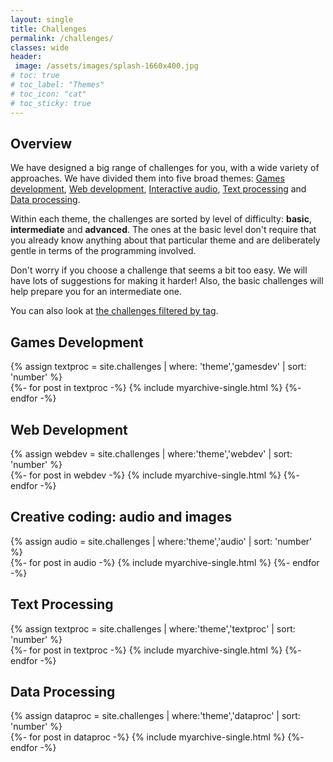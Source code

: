 ```yaml
---
layout: single
title: Challenges
permalink: /challenges/
classes: wide
header:
 image: /assets/images/splash-1660x400.jpg
# toc: true
# toc_label: "Themes"
# toc_icon: "cat"
# toc_sticky: true
---
```

## Overview 

We have designed a big range of challenges for you, with a wide variety of approaches. We have divided them into five broad themes:
<a href="#gamesdev">Games development</a>, <a href="#webdev">Web development</a>, <a href="#audio">Interactive audio</a>, <a href="#textproc">Text processing</a> and <a href="#dataproc">Data processing</a>.

<!-- * <a href="#gamesdev">Games development</a>
* <a href="#webdev">Web development</a>
* <a href="#audio">Creative coding: audio and images</a>
* <a href="#textproc">Text processing</a>
* <a href="#dataproc">Data processing</a> -->

Within each theme, the challenges are sorted by level of difficulty: **basic**, **intermediate** and **advanced**. The ones at the basic level don't require that you already know anything about that particular theme and are deliberately gentle in terms of the programming involved. 

Don't worry if you choose a challenge that seems a bit too easy. We will have lots of suggestions for making it harder! Also, the basic challenges will help prepare you for an intermediate one.

You can also look at <a href="{{ '/tags/' | relative_url }}">the challenges filtered by tag</a>.

<div class="feature__wrapper">
    <h2 id="gamesdev">Games Development</h2>
    {% assign textproc = site.challenges | where: 'theme','gamesdev' | sort: 'number' %}
    <div class="entries-grid">
        {%- for post in textproc -%}
        {% include myarchive-single.html %}
        {%- endfor -%}
    </div>
</div>
<div class="feature__wrapper">
    <h2 id="webdev">Web Development</h2>
    {% assign webdev = site.challenges | where:'theme','webdev' | sort: 'number' %}
    <div class="entries-grid">
        {%- for post in webdev -%}
        {% include myarchive-single.html %}
        {%- endfor -%}
    </div>
</div>
<div class="feature__wrapper">
    <h2 id="audio">Creative coding: audio and images</h2>
    {% assign audio = site.challenges | where:'theme','audio' | sort: 'number' %}
    <div class="entries-grid">
        {%- for post in audio -%}
        {% include myarchive-single.html %}
        {%- endfor -%}
    </div>
</div>
<div class="feature__wrapper">
    <h2 id="textproc">Text Processing</h2>
    {% assign textproc = site.challenges | where:'theme','textproc' | sort: 'number' %}
    <div class="entries-grid">
        {%- for post in textproc -%}
        {% include myarchive-single.html %}
        {%- endfor -%}
    </div>
</div>
<div class="feature__wrapper">
    <h2 id="dataproc">Data Processing</h2>
    {% assign dataproc = site.challenges | where:'theme','dataproc' | sort: 'number' %}
    <div class="entries-grid">
        {%- for post in dataproc -%}
        {% include myarchive-single.html %}
        {%- endfor -%}
    </div>
</div>

